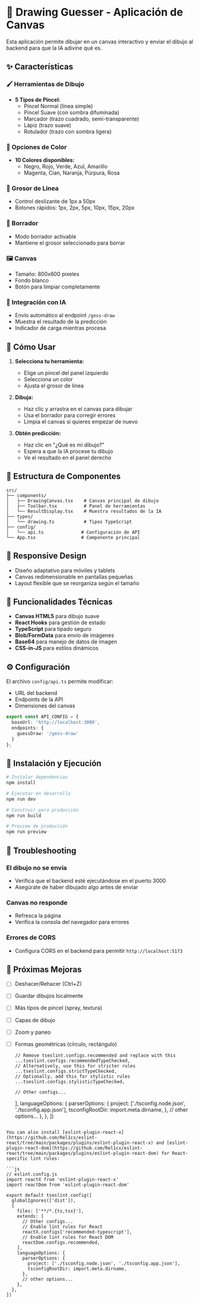 # 🎨 Drawing Guesser - Aplicación de Canvas

Esta aplicación permite dibujar en un canvas interactivo y enviar el dibujo al backend para que la IA adivine qué es.

## ✨ Características

### 🖌️ Herramientas de Dibujo
- **5 Tipos de Pincel:**
  - Pincel Normal (línea simple)
  - Pincel Suave (con sombra difuminada)
  - Marcador (trazo cuadrado, semi-transparente)
  - Lápiz (trazo suave)
  - Rotulador (trazo con sombra ligera)

### 🎨 Opciones de Color
- **10 Colores disponibles:**
  - Negro, Rojo, Verde, Azul, Amarillo
  - Magenta, Cian, Naranja, Púrpura, Rosa

### 📏 Grosor de Línea
- Control deslizante de 1px a 50px
- Botones rápidos: 1px, 2px, 5px, 10px, 15px, 20px

### 🧽 Borrador
- Modo borrador activable
- Mantiene el grosor seleccionado para borrar

### 🖼️ Canvas
- Tamaño: 800x600 pixeles
- Fondo blanco
- Botón para limpiar completamente

### 🤖 Integración con IA
- Envío automático al endpoint `/gess-draw`
- Muestra el resultado de la predicción
- Indicador de carga mientras procesa

## 🚀 Cómo Usar

1. **Selecciona tu herramienta:**
   - Elige un pincel del panel izquierdo
   - Selecciona un color
   - Ajusta el grosor de línea

2. **Dibuja:**
   - Haz clic y arrastra en el canvas para dibujar
   - Usa el borrador para corregir errores
   - Limpia el canvas si quieres empezar de nuevo

3. **Obtén predicción:**
   - Haz clic en "¿Qué es mi dibujo?"
   - Espera a que la IA procese tu dibujo
   - Ve el resultado en el panel derecho

## 🔧 Estructura de Componentes

```
src/
├── components/
│   ├── DrawingCanvas.tsx    # Canvas principal de dibujo
│   ├── Toolbar.tsx          # Panel de herramientas
│   └── ResultDisplay.tsx    # Muestra resultados de la IA
├── types/
│   └── drawing.ts           # Tipos TypeScript
├── config/
│   └── api.ts              # Configuración de API
└── App.tsx                 # Componente principal
```

## 📱 Responsive Design

- Diseño adaptativo para móviles y tablets
- Canvas redimensionable en pantallas pequeñas
- Layout flexible que se reorganiza según el tamaño

## 🎯 Funcionalidades Técnicas

- **Canvas HTML5** para dibujo suave
- **React Hooks** para gestión de estado
- **TypeScript** para tipado seguro
- **Blob/FormData** para envío de imágenes
- **Base64** para manejo de datos de imagen
- **CSS-in-JS** para estilos dinámicos

## ⚙️ Configuración

El archivo `config/api.ts` permite modificar:
- URL del backend
- Endpoints de la API
- Dimensiones del canvas

```typescript
export const API_CONFIG = {
  baseUrl: 'http://localhost:3000',
  endpoints: {
    guessDraw: '/gess-draw'
  }
};
```

## 🚀 Instalación y Ejecución

```bash
# Instalar dependencias
npm install

# Ejecutar en desarrollo
npm run dev

# Construir para producción
npm run build

# Preview de producción
npm run preview
```

## 🐛 Troubleshooting

### El dibujo no se envía
- Verifica que el backend esté ejecutándose en el puerto 3000
- Asegúrate de haber dibujado algo antes de enviar

### Canvas no responde
- Refresca la página
- Verifica la consola del navegador para errores

### Errores de CORS
- Configura CORS en el backend para permitir `http://localhost:5173`

## 🚀 Próximas Mejoras

- [ ] Deshacer/Rehacer (Ctrl+Z)
- [ ] Guardar dibujos localmente
- [ ] Más tipos de pincel (spray, textura)
- [ ] Capas de dibujo
- [ ] Zoom y paneo
- [ ] Formas geométricas (círculo, rectángulo)

      // Remove tseslint.configs.recommended and replace with this
      ...tseslint.configs.recommendedTypeChecked,
      // Alternatively, use this for stricter rules
      ...tseslint.configs.strictTypeChecked,
      // Optionally, add this for stylistic rules
      ...tseslint.configs.stylisticTypeChecked,

      // Other configs...
    ],
    languageOptions: {
      parserOptions: {
        project: ['./tsconfig.node.json', './tsconfig.app.json'],
        tsconfigRootDir: import.meta.dirname,
      },
      // other options...
    },
  },
])
```

You can also install [eslint-plugin-react-x](https://github.com/Rel1cx/eslint-react/tree/main/packages/plugins/eslint-plugin-react-x) and [eslint-plugin-react-dom](https://github.com/Rel1cx/eslint-react/tree/main/packages/plugins/eslint-plugin-react-dom) for React-specific lint rules:

```js
// eslint.config.js
import reactX from 'eslint-plugin-react-x'
import reactDom from 'eslint-plugin-react-dom'

export default tseslint.config([
  globalIgnores(['dist']),
  {
    files: ['**/*.{ts,tsx}'],
    extends: [
      // Other configs...
      // Enable lint rules for React
      reactX.configs['recommended-typescript'],
      // Enable lint rules for React DOM
      reactDom.configs.recommended,
    ],
    languageOptions: {
      parserOptions: {
        project: ['./tsconfig.node.json', './tsconfig.app.json'],
        tsconfigRootDir: import.meta.dirname,
      },
      // other options...
    },
  },
])
```
